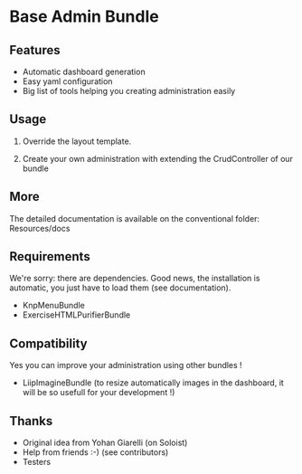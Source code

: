 Base Admin Bundle
=================

Features
--------

* Automatic dashboard generation
* Easy yaml configuration
* Big list of tools helping you creating administration easily

Usage
-----

  1) Override the layout template.

  2) Create your own administration with extending the CrudController of our bundle


More
----

The detailed documentation is available on the conventional folder: Resources/docs


Requirements
------------

We're sorry: there are dependencies. Good news, the installation is automatic, you just have to load them (see documentation).

* KnpMenuBundle
* ExerciseHTMLPurifierBundle

Compatibility
-------------

Yes you can improve your administration using other bundles !

* LiipImagineBundle (to resize automatically images in the dashboard, it will be so usefull for your development !)

Thanks
------

* Original idea from Yohan Giarelli (on Soloist)
* Help from friends :-) (see contributors)
* Testers